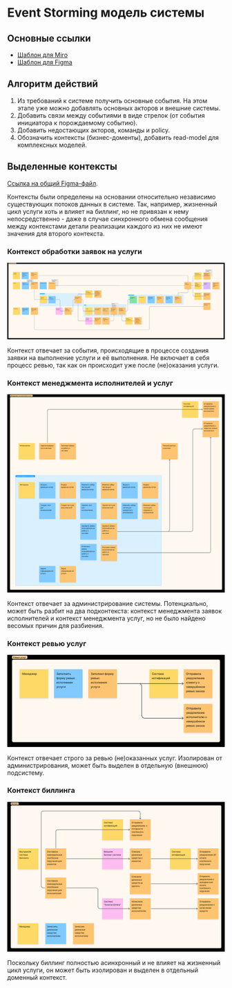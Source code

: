 # Event Storming модель системы

## Основные ссылки

* [Шаблон для Miro](https://miro.com/miroverse/event-storming/)
* [Шаблон для Figma](https://www.figma.com/templates/event-storming-example/)

## Алгоритм действий

1. Из требований к системе получить основные события. На этом этапе уже можно добавлять основных акторов и внешние системы.
2. Добавить связи между событиями в виде стрелок (от события инициатора к порождаемому событию).
3. Добавить недостающих акторов, команды и policy.
4. Обозначить контексты (бизнес-доменты), добавить read-model для комплексных моделей.

## Выделенные контексты

[Ссылка на общий Figma-файл](https://www.figma.com/file/xzHeZx3i8ahQCGmH5nzzkn/Week-1?type=whiteboard&t=cyUfJ3gVBaCnQgQC-1).

Контексты были определены на основании относительно независимо существующих потоков данных в системе. Так, например, жизненный цикл услуги хоть и влияет на биллинг, но не
привязан к нему непосредственно - даже в случае синхронного обмена сообщения между контекстами детали реализации каждого из них не имеют значения для второго контекста.

### Контекст обработки заявок на услуги

![services_provisioning](event_storming_contexts/services_provisioning.png)

Контекст отвечает за события, происходящие в процессе создания заявки на выполнение услуги и её выполнения. Не включает в себя процесс ревью, так как 
он происходит уже после (не)оказания услуги.

### Контекст менеджмента исполнителей и услуг

![worker_and_services_management](event_storming_contexts/worker_and_services_management.png)

Контекст отвечает за администрирование системы. Потенциально, может быть разбит на два подконтекста: контекст менеджмента заявок исполнителей и контекст менеджмента услуг,
но не было найдено весомых причин для разбиения.

### Контекст ревью услуг

![services_review](event_storming_contexts/services_review.png)

Контекст отвечает строго за ревью (не)оказанных услуг. Изолирован от администрирования, может быть выделен в отдельную (внешнюю) подсистему.

### Контекст биллинга

![billing](event_storming_contexts/billing.png)

Поскольку биллинг полностью асинхронный и не влияет на жизненный цикл услуги, он может быть изолирован и выделен в отдельный доменный контекст.
